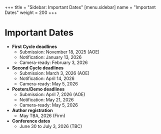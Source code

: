 +++
title = "Sidebar: Important Dates"
[menu.sidebar]
    name = "Important Dates"
    weight = 200
+++

# **Important Dates**

* **First Cycle deadlines**
  * Submission: November 18, 2025 (AOE)
  * Notification: January 13, 2026
  * Camera-ready: February 3, 2026
* **Second Cycle deadlines**
  * Submission: March 3, 2026 (AOE)
  * Notification: April 14, 2026
  * Camera-ready: May 5, 2026
* **Posters/Demo deadlines**
  * Submission: April 7, 2026 (AOE)
  * Notification: May 21, 2026
  * Camera-ready: May 5, 2026
* **Author registration**
  * May TBA, 2026 (Firm)
* **Conference dates**
  * June 30 to July 3, 2026 (TBC)
